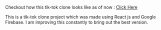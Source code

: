 Checkout how this tik-tok clone looks like as of now : [Click Here](https://tik-tok-clone-9951d.web.app/)

This is a tik-tok clone project which was made using React js and Google Firebase. 
I am improving this constantly to bring out the best version.
